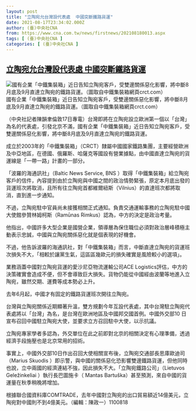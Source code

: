 ```yaml
---
layout: post
title: "立陶宛允台灣設代表處  中國突斷鐵路貨運"
date: 2021-08-17T23:34:02.000Z
author: (臺)中央社CNA
from: https://www.cna.com.tw/news/firstnews/202108180013.aspx
tags: [ (臺)中央社CNA ]
categories: [ (臺)中央社CNA ]
---
```

<!--1629243242000-->
[立陶宛允台灣設代表處  中國突斷鐵路貨運](https://www.cna.com.tw/news/firstnews/202108180013.aspx)
------

<div>
<div class="fullPic"><div class="floatImg center"><div class="BGimgWrap" style="--aspect-ratio:1920/650;"><picture><source media="(max-width: 414px)" srcset="https://imgcdn.cna.com.tw/www/WebPhotos/800/20210818/1920x650_51248014485.jpg"><source media="(min-width: 413px)" srcset="https://imgcdn.cna.com.tw/www/WebPhotos/1024/20210818/1920x650_51248014485.jpg"><img src="https://images.weserv.nl/?url=imgcdn.cna.com.tw/www/WebPhotos/800/20210818/1920x650_51248014485.jpg" alt="國有企業「中鐵集裝箱」近日告知立陶宛客戶，受雙邊關係惡化影響，將中斷8月底及9月直達立陶宛的鐵路貨運。（圖取自中鐵集裝箱網頁crct.com）" srcset="https://imgcdn.cna.com.tw/www/WebPhotos/800/20210818/1920x650_51248014485.jpg 414w, https://imgcdn.cna.com.tw/www/WebPhotos/1024/20210818/1920x650_51248014485.jpg 1024w"></picture></div><div class="picinfo">國有企業「中鐵集裝箱」近日告知立陶宛客戶，受雙邊關係惡化影響，將中斷8月底及9月直達立陶宛的鐵路貨運。（圖取自中鐵集裝箱網頁crct.com）</div></div></div><div></div><div class="paragraph"><p>（中央社記者陳韻聿倫敦17日專電）台灣即將在立陶宛設立歐洲第一個以「台灣」為名的代表處，引發北京不滿，國有企業「中鐵集裝箱」近日告知立陶宛客戶，受雙邊關係惡化影響，將中斷8月底及9月直達立陶宛的鐵路貨運。</p><p>成立於2003年的「中鐵集裝箱」（CRCT）隸屬中國國家鐵路集團，主要經營歐洲及中亞地區，在德國、俄羅斯、哈薩克等國設有營業據點，由中國直達立陶宛的貨運線是「一帶一路」計畫的一部分。</p><p>「波羅的海通訊社」（Baltic News Service, BNS ）取得「中鐵集裝箱」給立陶宛客戶的信件，內容提到由於立陶宛與中國之間的政治情勢緊張，原定本月底出發的貨運班次將取消，且所有往立陶宛首都維爾紐斯（Vilnius）的直達班次都將取消，直到進一步通知。</p><p>不過，立陶宛駐中官員尚未接獲相關正式通知。負責交通運輸事務的立陶宛駐中國大使館參贊林姆柯斯（Ramūnas Rimkus）認為，中方的決定是政治考量。</p><p>他指出，中國許多大型企業是國營企業，領導層為保住職位必須對政治層峰積極主動表示忠誠，中國與立陶宛關係惡化就是個表現的好機會。</p><p>不過，他告訴波羅的海通訊社，對「中鐵集裝箱」而言，中斷直達立陶宛的貨運班次損失不大，「相較於讓黨生氣，這區區幾歐元的損失確實是風險較小的選項」。</p><p>業務涵蓋中國對立陶宛貨運的愛沙尼亞物流運輸公司ACE Logistics評估，中方的決策確實會造成不便，但不會導致巨大損失。貨物仍能從中國經由波蘭等地進入立陶宛，雖然交期、運費等成本勢必上升。</p><p>去年6月起，中國才有固定的鐵路貨運班次開往立陶宛。</p><p>台灣與立陶宛關係近期顯著升溫，雙方規劃今年互設代表處，其中台灣駐立陶宛代表處將以「台灣」為名，是台灣在歐洲地區及中國邦交國首例。中國外交部10 日宣布召回中國駐立陶宛大使，並要求立方召回駐中大使，以示抗議。</p><p>立陶宛專家學者多認為，外交單位在此之前即對北京的相關決定有心理準備，透過經濟手段施壓也是北京常用的招術。</p><p>事實上，中國外交部10日作出召回大使相關宣布後，立陶宛交通部長思庫歐迪司（Marius Skuodis ）即示警，與中國的關係惡化恐影響雙邊鐵路貨運，但他同時也說，立中兩國的經濟連結不強，因此損失不大。「立陶宛鐵路公司」（Lietuvos Geležinkeliai ）執行長巴圖施卡（ Mantas Bartuška）甚至預測，來自中國的貨運量在秋季稍晚將增加。</p><p>根據聯合國資料庫COMTRADE，去年中國對立陶宛的出口貿易額近14億美元，立陶宛對中國則不到4億美元。（編輯：陳政一）1100818</p></div>
</div>

